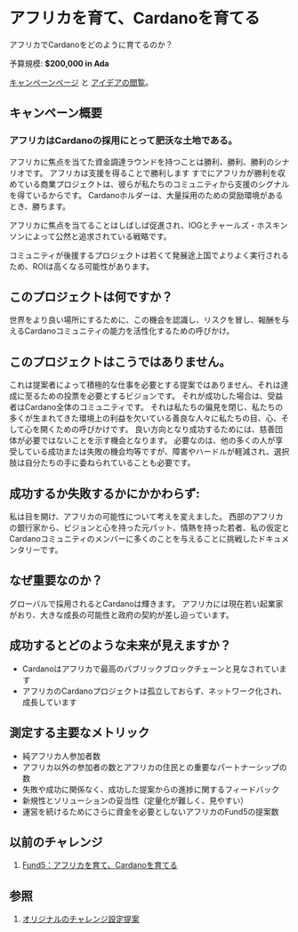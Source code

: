 # アフリカを育て、Cardanoを育てる

アフリカでCardanoをどのように育てるのか？

予算規模: **$200,000 in Ada**

[キャンペーンページ](https://cardano.ideascale.com/a/campaign-home/26108) と [アイデアの閲覧](https://cardano.ideascale.com/a/ideas/top/campaign-filter/byids/campaigns/26108/stage/unspecified)。

## キャンペーン概要

### アフリカはCardanoの採用にとって肥沃な土地である。

アフリカに焦点を当てた資金調達ラウンドを持つことは勝利、勝利、勝利のシナリオです。 アフリカは支援を得ることで勝利します すでにアフリカが勝利を収めている商業プロジェクトは、彼らが私たちのコミュニティから支援のシグナルを得ているからです。 Cardanoホルダーは、大量採用のための奨励環境があるとき、勝ちます。

アフリカに焦点を当てることはしばしば促進され、IOGとチャールズ・ホスキンソンによって公然と追求されている戦略です。

コミュニティが後援するプロジェクトは若くて発展途上国でよりよく実行されるため、ROIは高くなる可能性があります。

## このプロジェクトは何ですか？

世界をより良い場所にするために、この機会を認識し、リスクを冒し、報酬を与えるCardanoコミュニティの能力を活性化するための呼びかけ。

## このプロジェクトはこうではありません。

これは提案者によって積極的な仕事を必要とする提案ではありません、それは達成に至るための投票を必要とするビジョンです。 それが成功した場合は、受益者はCardano全体のコミュニティです。 それは私たちの偏見を閉じ、私たちの多くが生まれてきた環境上の利益を欠いている善良な人々に私たちの目、心、そして心を開くための呼びかけです。 良い方向となり成功するためには、慈善団体が必要ではないことを示す機会となります。 必要なのは、他の多くの人が享受している成功または失敗の機会均等ですが、障害やハードルが軽減され、選択肢は自分たちの手に委ねられていることも必要です。

## 成功するか失敗するかにかかわらず:

私は目を開け、アフリカの可能性について考えを変えました。 西部のアフリカの銀行家から、ビジョンと心を持った元パット、情熱を持った若者、私の仮定とCardanoコミュニティのメンバーに多くのことを与えることに挑戦したドキュメンタリーです。

## なぜ重要なのか？

グローバルで採用されるとCardanoは輝きます。 アフリカには現在若い起業家がおり、大きな成長の可能性と政府の契約が差し迫っています。

## 成功するとどのような未来が見えますか？

- Cardanoはアフリカで最高のパブリックブロックチェーンと見なされています
- アフリカのCardanoプロジェクトは孤立しておらず、ネットワーク化され、成長しています

## 測定する主要なメトリック

- 純アフリカ人参加者数
- アフリカ以外の参加者の数とアフリカの住民との重要なパートナーシップの数
- 失敗や成功に関係なく、成功した提案からの進捗に関するフィードバック
- 新規性とソリューションの妥当性（定量化が難しく、見やすい）
- 運営を続けるためにさらに資金を必要としないアフリカのFund5の提案数

## 以前のチャレンジ

1. [Fund5：アフリカを育て、Cardanoを育てる](https://cardano.ideascale.com/a/campaign-home/25947)

## 参照

1. [オリジナルのチャレンジ設定提案](https://cardano.ideascale.com/a/dtd/Grow-Africa-Grow-Cardano/333079-48088)